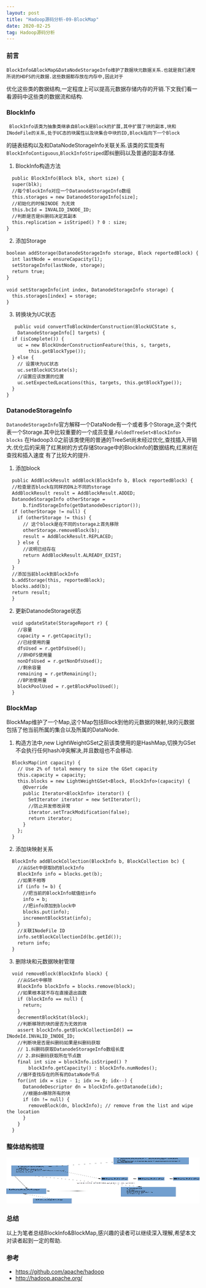 ```yaml
---
layout: post
title: "Hadoop源码分析-09-BlockMap"
date: 2020-02-25
tag: Hadoop源码分析
---
```


### 前言

    BlockInfo&BlockMap&DataNodeStorageInfo维护了数据块元数据关系.也就是我们通常所说的HDFS的元数据.这些数据都存放在内存中,因此对于
  优化这些类的数据结构,一定程度上可以提高元数据存储内存的开销.下文我们看一看源码中这些类的数据流和结构.

### BlockInfo

     BlockInfo该类为抽象类继承自Block是Block的扩展,其中扩展了块的副本,块和INodeFile的关系,处于UC态的块属性以及块集合中块的ID,Block指向下一个Block
  的链表结构以及和DataNodeStorageInfo关联关系.该类的实现类有`BlockInfoContiguous`,`BlockInfoStriped`即纠删码以及普通的副本存储.
  
  1. BlockInfo构造方法
  
  ```
    public BlockInfo(Block blk, short size) {
    super(blk);
	//每个BlockInfo对应一个DatanodeStorageInfo数组
    this.storages = new DatanodeStorageInfo[size];
	//初始化的时候INODE 为无效
    this.bcId = INVALID_INODE_ID;
	//判断是否是纠删码决定其副本
    this.replication = isStriped() ? 0 : size;
  }
  
  ```
  2. 添加Storage
  
  ```
  boolean addStorage(DatanodeStorageInfo storage, Block reportedBlock) {
    int lastNode = ensureCapacity(1);
    setStorageInfo(lastNode, storage);
    return true;
  }
  
  void setStorageInfo(int index, DatanodeStorageInfo storage) {
    this.storages[index] = storage;
  }
  
  ```
  
  3. 转换块为UC状态
  
  ```
     public void convertToBlockUnderConstruction(BlockUCState s,
      DatanodeStorageInfo[] targets) {
    if (isComplete()) {
      uc = new BlockUnderConstructionFeature(this, s, targets,
          this.getBlockType());
    } else {
      // 设置块为UC状态
      uc.setBlockUCState(s);
	  //设置应该放置的位置
      uc.setExpectedLocations(this, targets, this.getBlockType());
    }
  }
  ```
  
### DatanodeStorageInfo
 
  `DatanodeStorageInfo`官方解释一个DataNode有一个或者多个Storage,这个类代表一个Storage.其中比较重要的一个成员变量.`FoldedTreeSet<BlockInfo> blocks`
在Hadoop3.0之前该类使用的普通的TreeSet尚未经过优化,查找插入开销大.优化后的采用了红黑树的方式存储Storage中的BlockInfo的数据结构,红黑树在查找和插入速度
有了比较大的提升.

  1. 添加block
  
  ```
    public AddBlockResult addBlock(BlockInfo b, Block reportedBlock) {
	//检查是否block在同样的DN上不同的storage
    AddBlockResult result = AddBlockResult.ADDED;
    DatanodeStorageInfo otherStorage =
        b.findStorageInfo(getDatanodeDescriptor());
    if (otherStorage != null) {
      if (otherStorage != this) {
        // 这个block是在不同的storage上首先移除
        otherStorage.removeBlock(b);
        result = AddBlockResult.REPLACED;
      } else {
        //说明已经存在
        return AddBlockResult.ALREADY_EXIST;
      }
    }
	//添加当前block到BlockInfo
	b.addStorage(this, reportedBlock);
    blocks.add(b);
    return result;
	}
```

  2. 更新DatanodeStorage状态
  
```
  void updateState(StorageReport r) {
    //容量
    capacity = r.getCapacity();
    //已经使用的量
	dfsUsed = r.getDfsUsed();
    //非HDFS使用量
	nonDfsUsed = r.getNonDfsUsed();
    //剩余容量
	remaining = r.getRemaining();
    //BP池使用量
	blockPoolUsed = r.getBlockPoolUsed();
  }
```  
  
### BlockMap

   BlockMap维护了一个Map,这个Map包括Block到他的元数据的映射,块的元数据包括了他当前所属的集合以及所属的DataNode.
   
   
  1. 构造方法中,new LightWeightGSet之前该类使用的是HashMap,切换为GSet不会执行任何hash冲突解决,并且数组也不会移动.
  
  
```
  BlocksMap(int capacity) {
    // Use 2% of total memory to size the GSet capacity
    this.capacity = capacity;
    this.blocks = new LightWeightGSet<Block, BlockInfo>(capacity) {
      @Override
      public Iterator<BlockInfo> iterator() {
        SetIterator iterator = new SetIterator();
        //防止并发修改异常
        iterator.setTrackModification(false);
        return iterator;
      }
    };
  }
```  

  2. 添加块映射关系
  
```
  BlockInfo addBlockCollection(BlockInfo b, BlockCollection bc) {
    //从GSet中获取b的BlockInfo
	BlockInfo info = blocks.get(b);
	//如果不相等
    if (info != b) {
	  //把当前的BlockInfo赋值给info
      info = b;
	  //把info添加到block中
      blocks.put(info);
      incrementBlockStat(info);
    }
	//关联INodeFile ID
    info.setBlockCollectionId(bc.getId());
    return info;
  }
```  
  
  3. 删除块和元数据映射管理
  
```
  void removeBlock(BlockInfo block) {
    //从GSet中移除
	BlockInfo blockInfo = blocks.remove(block);
    //如果根本就不存在直接退出函数
	if (blockInfo == null) {
      return;
    }
    decrementBlockStat(block);
    //判断移除的块的是否为无效的块
    assert blockInfo.getBlockCollectionId() == INodeId.INVALID_INODE_ID;
    //判断块是否是纠删码如果是纠删码获取
	// 1.纠删码获取DatanodeStorageInfo数组长度
	// 2.非纠删码获取所在节点数
	final int size = blockInfo.isStriped() ?
        blockInfo.getCapacity() : blockInfo.numNodes();
    //循环查找存在的所有的DataNode节点
	for(int idx = size - 1; idx >= 0; idx--) {
      DatanodeDescriptor dn = blockInfo.getDatanode(idx);
	  //根据dn移除所有的块
      if (dn != null) {
        removeBlock(dn, blockInfo); // remove from the list and wipe the location
      }
    }
  }
```  
 
### 整体结构梳理
  
<div>
<img src="/images/posts/hadoop-source-10/hadoop01.png" height="120" width="1180" />
</div>
 
### 总结

   以上为笔者总结BlockInfo&BlockMap,感兴趣的读者可以继续深入理解,希望本文对读者起到一定的帮助.

### 参考

* https://github.com/apache/hadoop
* http://hadoop.apache.org/